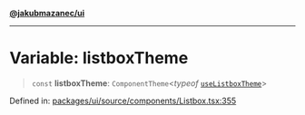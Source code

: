 [**@jakubmazanec/ui**](../README.md)

---

# Variable: listboxTheme

> `const` **listboxTheme**: `ComponentTheme`\<_typeof_
> [`useListboxTheme`](../functions/useListboxTheme.md)\>

Defined in:
[packages/ui/source/components/Listbox.tsx:355](https://github.com/jakubmazanec/tools/blob/412167e80a7675933e43d5220a19d05130301e2d/packages/ui/source/components/Listbox.tsx#L355)
